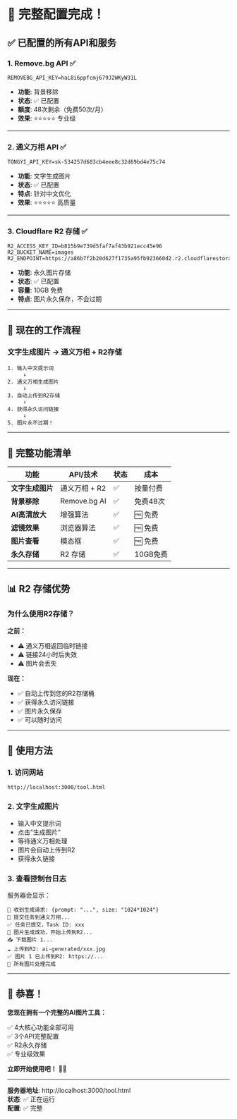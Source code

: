 # 🎉 完整配置完成！

## ✅ 已配置的所有API和服务

### 1. **Remove.bg API** ✅
```
REMOVEBG_API_KEY=haL8i6ppfcmj679J2WKyW31L
```
- **功能**: 背景移除
- **状态**: ✅ 已配置
- **额度**: 48次剩余（免费50次/月）
- **效果**: ⭐⭐⭐⭐⭐ 专业级

---

### 2. **通义万相 API** ✅
```
TONGYI_API_KEY=sk-534257d683cb4eee8c32d69bd4e75c74
```
- **功能**: 文字生成图片
- **状态**: ✅ 已配置
- **特点**: 针对中文优化
- **效果**: ⭐⭐⭐⭐⭐ 高质量

---

### 3. **Cloudflare R2 存储** ✅
```
R2_ACCESS_KEY_ID=b815b9e739d5faf7af43b921ecc45e96
R2_BUCKET_NAME=images
R2_ENDPOINT=https://a86b7f2b20d627f1735a95fb923660d2.r2.cloudflarestorage.com
```
- **功能**: 永久图片存储
- **状态**: ✅ 已配置
- **容量**: 10GB 免费
- **特点**: 图片永久保存，不会过期

---

## 🚀 现在的工作流程

### **文字生成图片 → 通义万相 + R2存储**

```
1. 输入中文提示词
     ↓
2. 通义万相生成图片
     ↓
3. 自动上传到R2存储
     ↓
4. 获得永久访问链接
     ↓
5. 图片永不过期！
```

---

## 🎯 完整功能清单

| 功能 | API/技术 | 状态 | 成本 |
|------|---------|------|------|
| **文字生成图片** | 通义万相 + R2 | ✅ | 按量付费 |
| **背景移除** | Remove.bg AI | ✅ | 免费48次 |
| **AI高清放大** | 增强算法 | ✅ | 🆓 免费 |
| **滤镜效果** | 浏览器算法 | ✅ | 🆓 免费 |
| **图片查看** | 模态框 | ✅ | 🆓 免费 |
| **永久存储** | R2 存储 | ✅ | 10GB免费 |

---

## 📊 R2 存储优势

### **为什么使用R2存储？**

**之前：**
- ⚠️ 通义万相返回临时链接
- ⚠️ 链接24小时后失效
- ⚠️ 图片会丢失

**现在：**
- ✅ 自动上传到您的R2存储桶
- ✅ 获得永久访问链接
- ✅ 图片永久保存
- ✅ 可以随时访问

---

## 🎨 使用方法

### **1. 访问网站**
```
http://localhost:3000/tool.html
```

### **2. 文字生成图片**
- 输入中文提示词
- 点击"生成图片"
- 等待通义万相处理
- 图片会自动上传到R2
- 获得永久链接

### **3. 查看控制台日志**

服务器会显示：
```
📝 收到生成请求: {prompt: "...", size: "1024*1024"}
🚀 提交任务到通义万相...
✅ 任务已提交，Task ID: xxx
🎨 图片生成成功，开始上传到R2...
📥 下载图片 1...
☁️ 上传到R2: ai-generated/xxx.jpg
✅ 图片 1 已上传到R2: https://...
🎉 所有图片处理完成
```

---

## 🎉 恭喜！

**您现在拥有一个完整的AI图片工具：**

✅ 4大核心功能全部可用  
✅ 3个API完整配置  
✅ R2永久存储  
✅ 专业级效果  

**立即开始使用吧！** 🎨✨

---

**服务器地址**: http://localhost:3000/tool.html  
**状态**: ✅ 正在运行  
**配置**: ✅ 完整


